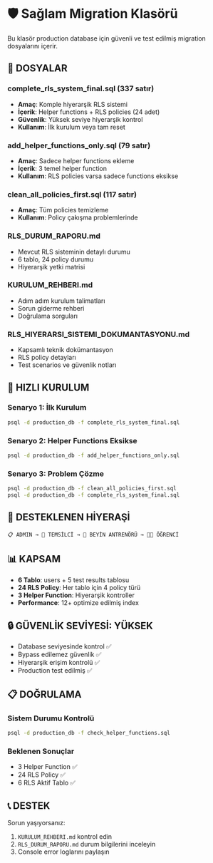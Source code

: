# 🛡️ Sağlam Migration Klasörü

Bu klasör production database için güvenli ve test edilmiş migration dosyalarını içerir.

## 📁 DOSYALAR

### **complete_rls_system_final.sql** (337 satır)
- **Amaç**: Komple hiyerarşik RLS sistemi
- **İçerik**: Helper functions + RLS policies (24 adet)
- **Güvenlik**: Yüksek seviye hiyerarşik kontrol
- **Kullanım**: İlk kurulum veya tam reset

### **add_helper_functions_only.sql** (79 satır)
- **Amaç**: Sadece helper functions ekleme
- **İçerik**: 3 temel helper function
- **Kullanım**: RLS policies varsa sadece functions eksikse

### **clean_all_policies_first.sql** (117 satır)
- **Amaç**: Tüm policies temizleme
- **Kullanım**: Policy çakışma problemlerinde

### **RLS_DURUM_RAPORU.md**
- Mevcut RLS sisteminin detaylı durumu
- 6 tablo, 24 policy durumu
- Hiyerarşik yetki matrisi

### **KURULUM_REHBERI.md**
- Adım adım kurulum talimatları
- Sorun giderme rehberi
- Doğrulama sorguları

### **RLS_HIYERARSI_SISTEMI_DOKUMANTASYONU.md**
- Kapsamlı teknik dokümantasyon
- RLS policy detayları
- Test scenarios ve güvenlik notları

## 🚀 HIZLI KURULUM

### **Senaryo 1: İlk Kurulum**
```bash
psql -d production_db -f complete_rls_system_final.sql
```

### **Senaryo 2: Helper Functions Eksikse**
```bash
psql -d production_db -f add_helper_functions_only.sql
```

### **Senaryo 3: Problem Çözme**
```bash
psql -d production_db -f clean_all_policies_first.sql
psql -d production_db -f complete_rls_system_final.sql
```

## 🎯 DESTEKLENEN HİYERAŞİ

```
📋 ADMIN → 👔 TEMSİLCİ → 🧠 BEYİN ANTRENÖRÜ → 👨‍🎓 ÖĞRENCİ
```

## 📊 KAPSAM

- **6 Tablo**: users + 5 test results tablosu
- **24 RLS Policy**: Her tablo için 4 policy türü
- **3 Helper Function**: Hiyerarşik kontroller
- **Performance**: 12+ optimize edilmiş index

## 🔒 GÜVENLİK SEVİYESİ: YÜKSEK

- Database seviyesinde kontrol ✅
- Bypass edilemez güvenlik ✅
- Hiyerarşik erişim kontrolü ✅
- Production test edilmiş ✅

## 📋 DOĞRULAMA

### **Sistem Durumu Kontrolü**
```bash
psql -d production_db -f check_helper_functions.sql
```

### **Beklenen Sonuçlar**
- 3 Helper Function ✅
- 24 RLS Policy ✅
- 6 RLS Aktif Tablo ✅

## 📞 DESTEK

Sorun yaşıyorsanız:
1. `KURULUM_REHBERI.md` kontrol edin
2. `RLS_DURUM_RAPORU.md` durum bilgilerini inceleyin
3. Console error loglarını paylaşın